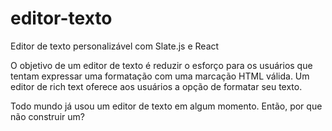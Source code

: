 # editor-texto
Editor de texto personalizável com Slate.js e React

O objetivo de um editor de texto é reduzir o esforço para os usuários que tentam expressar uma formatação com uma marcação HTML válida. Um editor de rich text oferece aos usuários a opção de formatar seu texto.

Todo mundo já usou um editor de texto em algum momento. Então, por que não construir um?